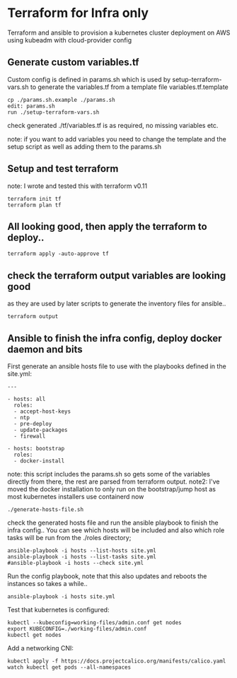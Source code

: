 # Terraform for Infra only
Terraform and ansible to provision a kubernetes cluster deployment on AWS using kubeadm with cloud-provider config

## Generate custom variables.tf
Custom config is defined in params.sh which is used by setup-terraform-vars.sh to generate the variables.tf from a template file variables.tf.template
```
cp ./params.sh.example ./params.sh
edit: params.sh
run ./setup-terraform-vars.sh
```
check generated ./tf/variables.tf is as required, no missing variables etc.

note: if you want to add variables you need to change the template and the setup script as well as adding them to the params.sh


## Setup and test terraform

note: I wrote and tested this with terraform v0.11

```
terraform init tf
terraform plan tf
```

## All looking good, then apply the terraform to deploy..

```
terraform apply -auto-approve tf
```

## check the terraform output variables are looking good
as they are used by later scripts to generate the inventory files for ansible..

```
terraform output
```

## Ansible to finish the infra config, deploy docker daemon and bits
First generate an ansible hosts file to use with the playbooks defined in the site.yml:
```
---

- hosts: all
  roles:
  - accept-host-keys
  - ntp
  - pre-deploy
  - update-packages
  - firewall

- hosts: bootstrap
  roles:
  - docker-install
```
note: this script includes the params.sh so gets some of the variables directly from there, the rest are parsed from terraform output.
note2: I've moved the docker installation to only run on the bootstrap/jump host as most kubernetes installers use containerd now

```
./generate-hosts-file.sh
```
check the generated hosts file and run the ansible playbook to finish the infra config..
You can see which hosts will be included and also which role tasks will be run from the ./roles directory;
```
ansible-playbook -i hosts --list-hosts site.yml
ansible-playbook -i hosts --list-tasks site.yml
#ansible-playbook -i hosts --check site.yml
```

Run the config playbook, note that this also updates and reboots the instances so takes a while..
```
ansible-playbook -i hosts site.yml
```

Test that kubernetes is configured:
```
kubectl --kubeconfig=working-files/admin.conf get nodes
export KUBECONFIG=./working-files/admin.conf
kubectl get nodes
```

Add a networking CNI:
```
kubectl apply -f https://docs.projectcalico.org/manifests/calico.yaml
watch kubectl get pods --all-namespaces
```

